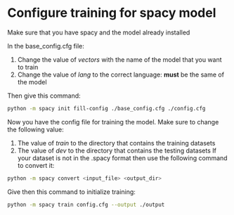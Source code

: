 # Configure training for spacy model

Make sure that you have spacy and the model already installed

In the base_config.cfg file:

1. Change the value of _vectors_ with the name of the model that you want to train
2. Change the value of _lang_ to the correct language: **must** be the same of the model

Then give this command:

```bash
python -m spacy init fill-config ./base_config.cfg ./config.cfg
```

Now you have the config file for training the model. Make sure to change the following value:

1. The value of _train_ to the directory that contains the training datasets
2. The value of _dev_ to the directory that contains the testing datasets
   If your dataset is not in the .spacy format then use the following command to convert it:

```bash
python -m spacy convert <input_file> <output_dir>
```

Give then this command to initialize training:

```bash
python -m spacy train config.cfg --output ./output
```
